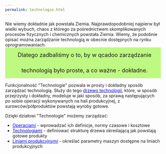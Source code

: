```yaml
--- 
permalink: technologie.html 
---
```


 Nie wiemy dokładnie jak powstała Ziemia. Najprawdopodobniej najpierw był wielki wybuch, chaos z którego za pośrednictwem skomplikowanych procesów fizycznych i chemicznych powstała Ziemia.&nbsp;Wiemy, że podobnie opisać można zarządzanie technologią w&nbsp;obecnie dostępnych na rynku oprogramowaniach. 
<font size="4">
<span style="background-color:#bef981;line-height:50px;vertical-align:middle;display:block;padding-left:10px;text-align:center">
Dlatego zadbaliśmy o to, by w qcadoo zarządzanie technologią było proste, a co ważne - dokładne.
</span></font>

Funkcjonalność "Technologie" pozwala w prosty i dokładny sposób zarządzać technologią. Służy do tego [<font color="#0000ff">drzewo technologii</font>](/technologie), które, w sposób przejrzysty i dokładny, modeluje w jaki sposób, za sprawą następujących po sobie operacji wykonywanych na hali produkcyjnej, z surowców/półproduktów powstają wyroby gotowe.

  

Dzięki działowi "Technologie" możemy zarządzać:

- [<font color="#0000ff">Operacjami</font>](/operacje) - wprowadzać ich definicje, normy czasowe i kosztowe
- [<font color="#0000ff">Technologiami</font>](/technologie) - definiować strukturę drzewa określającą jak powstają gotowe produkty
- [<font color="#0000ff">Liniami produkcyjnymi</font>](/linie-produkcyjne) - określać parametry maszyn dostępne na liniach produkcyjnych

